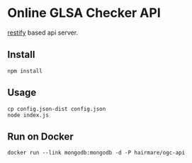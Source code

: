 # Online GLSA Checker API

[restify](https://www.npmjs.org/package/restify) based api server.

## Install

```
npm install
```

## Usage

```
cp config.json-dist config.json
node index.js
```

## Run on Docker

```
docker run --link mongodb:mongodb -d -P hairmare/ogc-api
```
